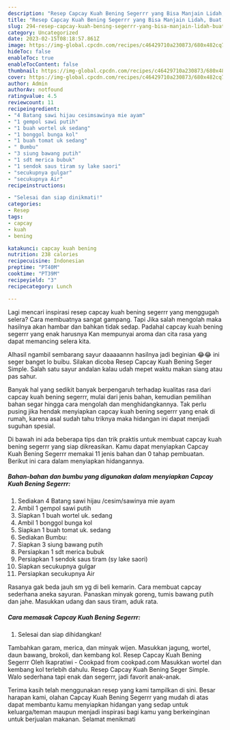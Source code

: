 ```yaml
---
description: "Resep Capcay Kuah Bening Segerrr yang Bisa Manjain Lidah, Buat Buka Puasa Enak Banget"
title: "Resep Capcay Kuah Bening Segerrr yang Bisa Manjain Lidah, Buat Buka Puasa Enak Banget"
slug: 294-resep-capcay-kuah-bening-segerrr-yang-bisa-manjain-lidah-buat-buka-puasa-enak-banget
category: Uncategorized
date: 2023-02-15T08:18:57.861Z
image: https://img-global.cpcdn.com/recipes/c46429710a230873/680x482cq70/capcay-kuah-bening-segerrr-foto-resep-utama.jpg
hideToc: false
enableToc: true
enableTocContent: false
thumbnail: https://img-global.cpcdn.com/recipes/c46429710a230873/680x482cq70/capcay-kuah-bening-segerrr-foto-resep-utama.jpg
cover: https://img-global.cpcdn.com/recipes/c46429710a230873/680x482cq70/capcay-kuah-bening-segerrr-foto-resep-utama.jpg
author: Admin
authorAv: notfound
ratingvalue: 4.5
reviewcount: 11
recipeingredient:
- "4 Batang sawi hijau cesimsawinya mie ayam"
- "1 gempol sawi putih"
- "1 buah wortel uk sedang"
- "1 bonggol bunga kol"
- "1 buah tomat uk sedang"
- " Bumbu"
- "3 siung bawang putih"
- "1 sdt merica bubuk"
- "1 sendok saus tiram sy lake saori"
- "secukupnya gulgar"
- "secukupnya Air"
recipeinstructions:

- "Selesai dan siap dinikmati!"
categories:
- Resep
tags:
- capcay
- kuah
- bening

katakunci: capcay kuah bening 
nutrition: 238 calories
recipecuisine: Indonesian
preptime: "PT40M"
cooktime: "PT39M"
recipeyield: "3"
recipecategory: Lunch

---
```



Lagi mencari inspirasi resep capcay kuah bening segerrr yang menggugah selera? Cara membuatnya sangat gampang. Tapi Jika salah mengolah maka hasilnya akan hambar dan bahkan tidak sedap. Padahal capcay kuah bening segerrr yang enak harusnya Kan mempunyai aroma dan cita rasa yang dapat memancing selera kita.


Alhasil ngambil sembarang sayur daaaaannn hasilnya jadi beginian 😂😂 ini seger banget lo buibu. Silakan dicoba Resep Capcay Kuah Bening Seger Simple. Salah satu sayur andalan kalau udah mepet waktu makan siang atau pas sahur.

Banyak hal yang sedikit banyak berpengaruh terhadap kualitas rasa dari capcay kuah bening segerrr, mulai dari jenis bahan, kemudian pemilihan bahan segar hingga cara mengolah dan menghidangkannya. Tak perlu pusing jika hendak menyiapkan capcay kuah bening segerrr yang enak di rumah, karena asal sudah tahu triknya maka hidangan ini dapat menjadi suguhan spesial.


Di bawah ini ada beberapa tips dan trik praktis untuk membuat capcay kuah bening segerrr yang siap dikreasikan. Kamu dapat menyiapkan Capcay Kuah Bening Segerrr memakai 11 jenis bahan dan 0 tahap pembuatan. Berikut ini cara dalam menyiapkan hidangannya.

<!--inarticleads1-->

##### Bahan-bahan dan bumbu yang digunakan dalam menyiapkan Capcay Kuah Bening Segerrr:

1. Sediakan 4 Batang sawi hijau /cesim/sawinya mie ayam
1. Ambil 1 gempol sawi putih
1. Siapkan 1 buah wortel uk. sedang
1. Ambil 1 bonggol bunga kol
1. Siapkan 1 buah tomat uk. sedang
1. Sediakan  Bumbu:
1. Siapkan 3 siung bawang putih
1. Persiapkan 1 sdt merica bubuk
1. Persiapkan 1 sendok saus tiram (sy lake saori)
1. Siapkan secukupnya gulgar
1. Persiapkan secukupnya Air


Rasanya gak beda jauh sm yg di beli kemarin. Cara membuat capcay sederhana aneka sayuran. Panaskan minyak goreng, tumis bawang putih dan jahe. Masukkan udang dan saus tiram, aduk rata. 

<!--inarticleads2-->

##### Cara memasak Capcay Kuah Bening Segerrr:


1. Selesai dan siap dihidangkan!

Tambahkan garam, merica, dan minyak wijen. Masukkan jagung, wortel, daun bawang, brokoli, dan kembang kol. Resep Capcay Kuah Bening Segerrr Oleh Ikapratiwi - Cookpad from cookpad.com Masukkan wortel dan kembang kol terlebih dahulu. Resep Capcay Kuah Bening Seger Simple. Walo sederhana tapi enak dan segerrr, jadi favorit anak-anak. 

Terima kasih telah menggunakan resep yang kami tampilkan di sini. Besar harapan kami, olahan Capcay Kuah Bening Segerrr yang mudah di atas dapat membantu kamu menyiapkan hidangan yang sedap untuk keluarga/teman maupun menjadi inspirasi bagi kamu yang berkeinginan untuk berjualan makanan. Selamat menikmati
